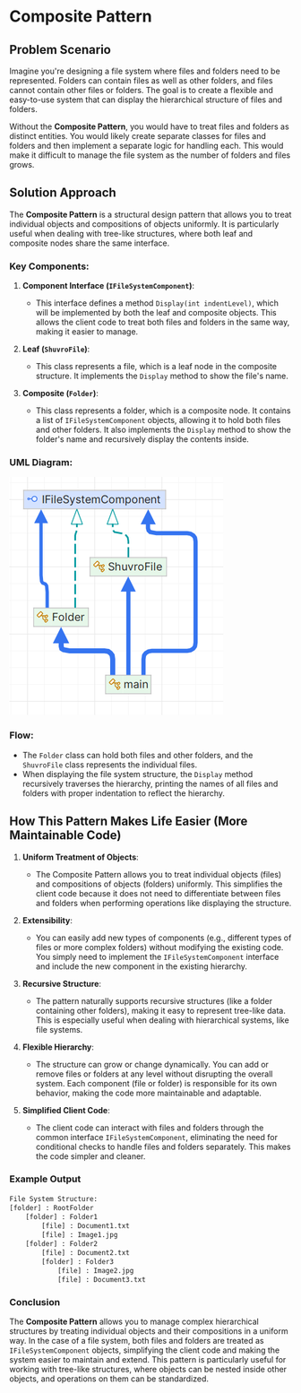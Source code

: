 ﻿# Composite Pattern

## Problem Scenario

Imagine you're designing a file system where files and folders need to be represented. Folders can contain files as well as other folders, and files cannot contain other files or folders. The goal is to create a flexible and easy-to-use system that can display the hierarchical structure of files and folders.

Without the **Composite Pattern**, you would have to treat files and folders as distinct entities. You would likely create separate classes for files and folders and then implement a separate logic for handling each. This would make it difficult to manage the file system as the number of folders and files grows.

## Solution Approach

The **Composite Pattern** is a structural design pattern that allows you to treat individual objects and compositions of objects uniformly. It is particularly useful when dealing with tree-like structures, where both leaf and composite nodes share the same interface.

### Key Components:

1. **Component Interface (`IFileSystemComponent`)**:
   - This interface defines a method `Display(int indentLevel)`, which will be implemented by both the leaf and composite objects. This allows the client code to treat both files and folders in the same way, making it easier to manage.

2. **Leaf (`ShuvroFile`)**:
   - This class represents a file, which is a leaf node in the composite structure. It implements the `Display` method to show the file's name.

3. **Composite (`Folder`)**:
   - This class represents a folder, which is a composite node. It contains a list of `IFileSystemComponent` objects, allowing it to hold both files and other folders. It also implements the `Display` method to show the folder's name and recursively display the contents inside.

### UML Diagram:

![Composite](../diagrams/uml-composite.png)

### Flow:
- The `Folder` class can hold both files and other folders, and the `ShuvroFile` class represents the individual files.
- When displaying the file system structure, the `Display` method recursively traverses the hierarchy, printing the names of all files and folders with proper indentation to reflect the hierarchy.

## How This Pattern Makes Life Easier (More Maintainable Code)

1. **Uniform Treatment of Objects**: 
   - The Composite Pattern allows you to treat individual objects (files) and compositions of objects (folders) uniformly. This simplifies the client code because it does not need to differentiate between files and folders when performing operations like displaying the structure.

2. **Extensibility**: 
   - You can easily add new types of components (e.g., different types of files or more complex folders) without modifying the existing code. You simply need to implement the `IFileSystemComponent` interface and include the new component in the existing hierarchy.

3. **Recursive Structure**: 
   - The pattern naturally supports recursive structures (like a folder containing other folders), making it easy to represent tree-like data. This is especially useful when dealing with hierarchical systems, like file systems.

4. **Flexible Hierarchy**:
   - The structure can grow or change dynamically. You can add or remove files or folders at any level without disrupting the overall system. Each component (file or folder) is responsible for its own behavior, making the code more maintainable and adaptable.

5. **Simplified Client Code**: 
   - The client code can interact with files and folders through the common interface `IFileSystemComponent`, eliminating the need for conditional checks to handle files and folders separately. This makes the code simpler and cleaner.

### Example Output

```text
File System Structure:
[folder] : RootFolder
    [folder] : Folder1
        [file] : Document1.txt
        [file] : Image1.jpg
    [folder] : Folder2
        [file] : Document2.txt
        [folder] : Folder3
            [file] : Image2.jpg
            [file] : Document3.txt
```

### Conclusion

The **Composite Pattern** allows you to manage complex hierarchical structures by treating individual objects and their compositions in a uniform way. In the case of a file system, both files and folders are treated as `IFileSystemComponent` objects, simplifying the client code and making the system easier to maintain and extend. This pattern is particularly useful for working with tree-like structures, where objects can be nested inside other objects, and operations on them can be standardized.
